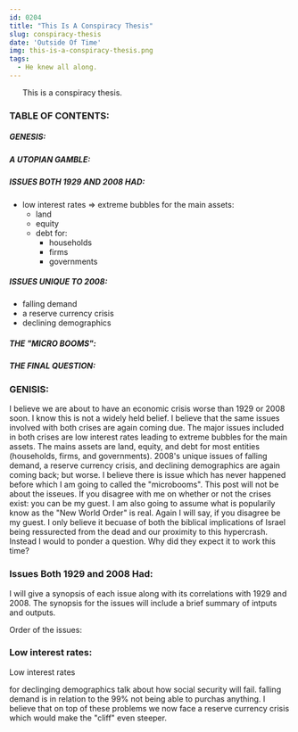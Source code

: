 ```yaml
---
id: 0204
title: "This Is A Conspiracy Thesis"
slug: conspiracy-thesis
date: 'Outside Of Time'
img: this-is-a-conspiracy-thesis.png
tags:
  - He knew all along.
---
```


<p>&nbsp;&nbsp;&nbsp;&nbsp;&nbsp;&nbsp;This is a conspiracy thesis.

<!--more-->

### TABLE OF CONTENTS:

##### GENESIS:

##### A UTOPIAN GAMBLE:

##### ISSUES BOTH 1929 AND 2008 HAD:
* low interest rates => extreme bubbles for the main assets:
  * land
  * equity
  * debt for:
    * households
    * firms
    * governments

##### ISSUES UNIQUE TO 2008:
* falling demand
* a reserve currency crisis
* declining demographics

##### THE "MICRO BOOMS":

##### THE FINAL QUESTION:


### GENISIS:

I believe we are about to have an economic crisis worse than 1929 or 2008 soon. I know this is not a widely held belief. I believe that the same issues involved with both crises are again coming due. The major issues included in both crises are low interest rates leading to extreme bubbles for the main assets. The mains assets are land, equity, and debt for most entities (households, firms, and governments). 2008's unique issues of falling demand, a reserve currency crisis, and declining demographics are again coming back; but worse. I believe there is issue which has never happened before which I am going to called the "microbooms". This post will not be about the isseues. If you disagree with me on whether or not the crises exist: you can be my guest. I am also going to assume what is popularily know as the "New World Order" is real. Again I will say, if you disagree be my guest. I only believe it becuase of both the biblical implications of Israel being ressurected from the dead and our proximity to this hypercrash. Instead I would to ponder a question. Why did they expect it to work this time?


### Issues Both 1929 and 2008 Had:





I will give a synopsis of each issue along with its correlations with 1929 and 2008. The synopsis for the issues will include a brief summary of intputs and outputs.

Order of the issues: 


### Low interest rates:

Low interest rates


for declinging demographics talk about how social security will fail.
falling demand is in relation to the 99% not being able to purchas anything. 
I believe that on top of these problems we now face a reserve currency crisis which would make the "cliff" even steeper.